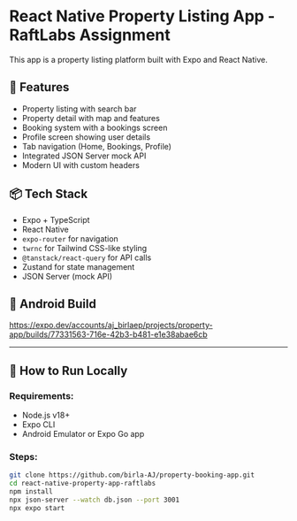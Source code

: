 # React Native Property Listing App - RaftLabs Assignment

This app is a property listing platform built with Expo and React Native.

## 🧪 Features

- Property listing with search bar
- Property detail with map and features
- Booking system with a bookings screen
- Profile screen showing user details
- Tab navigation (Home, Bookings, Profile)
- Integrated JSON Server mock API
- Modern UI with custom headers

## 📦 Tech Stack

- Expo + TypeScript
- React Native
- `expo-router` for navigation
- `twrnc` for Tailwind CSS-like styling
- `@tanstack/react-query` for API calls
- Zustand for state management
- JSON Server (mock API)

## 📱 Android Build

https://expo.dev/accounts/aj_birlaep/projects/property-app/builds/77331563-716e-42b3-b481-e1e38abae6cb

---

## 🧪 How to Run Locally

### Requirements:
- Node.js v18+
- Expo CLI
- Android Emulator or Expo Go app

### Steps:

```bash
git clone https://github.com/birla-AJ/property-booking-app.git
cd react-native-property-app-raftlabs
npm install
npx json-server --watch db.json --port 3001
npx expo start

